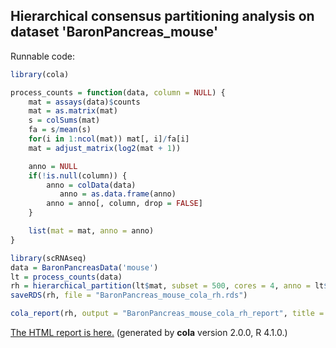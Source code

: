 
## Hierarchical consensus partitioning analysis on dataset 'BaronPancreas_mouse'

Runnable code:

```r
library(cola)

process_counts = function(data, column = NULL) {
    mat = assays(data)$counts
    mat = as.matrix(mat)
    s = colSums(mat)
    fa = s/mean(s)
    for(i in 1:ncol(mat)) mat[, i]/fa[i]
    mat = adjust_matrix(log2(mat + 1))

    anno = NULL
    if(!is.null(column)) {
        anno = colData(data)
           anno = as.data.frame(anno)
        anno = anno[, column, drop = FALSE]
    }

    list(mat = mat, anno = anno)
}

library(scRNAseq)
data = BaronPancreasData('mouse')
lt = process_counts(data)
rh = hierarchical_partition(lt$mat, subset = 500, cores = 4, anno = lt$anno)
saveRDS(rh, file = "BaronPancreas_mouse_cola_rh.rds")

cola_report(rh, output = "BaronPancreas_mouse_cola_rh_report", title = "cola Report for Hierarchical Partitioning - 'BaronPancreas_mouse'")
```

[The HTML report is here.](https://cola-rh.github.io/BaronPancreas_mouse/BaronPancreas_mouse_cola_rh_report/cola_hc.html) (generated by __cola__ version 2.0.0, R 4.1.0.)


